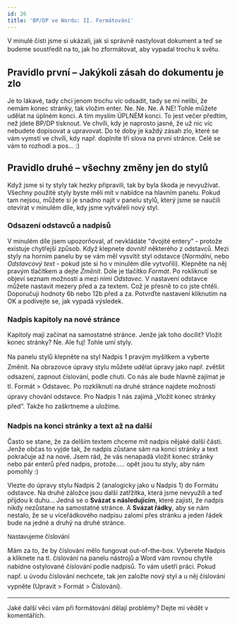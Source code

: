 ```yaml
---
id: 26
title: 'BP/DP ve Wordu: II. Formátování'
---
```


V minulé čísti jsme si ukázali, jak si správně nastylovat dokument a teď se budeme soustředit na to, jak ho zformátovat, aby vypadal trochu k světu. <span style="line-height: 1.6;">  
</span>

## Pravidlo první – Jakýkoli zásah do dokumentu je zlo

Je to lákavé, tady chci jenom trochu víc odsadit, tady se mi nelíbí, že nemám konec stránky, tak vložim enter. Ne. Ne. Ne. A NE! Tohle můžete udělat na úplném konci. A tím myslím ÚPLNÉM konci. To jest večer předtím, než jdete BP/DP tisknout. Ve chvíli, kdy je naprosto jasné, že už nic víc nebudete dopisovat a upravovat. Do té doby je každý zásah zlo, které se vám vymstí ve chvíli, kdy např. doplníte tři slova na první stránce. Celé se vám to rozhodí a pos… :)

## Pravidlo druhé – všechny změny jen do stylů

Když jsme si ty styly tak hezky připravili, tak by byla škoda je nevyužívat. Všechny použité styly byste měli mít v nabídce na hlavním panelu. Pokud tam nejsou, můžete si je snadno najít v panelu stylů, který jsme se naučili otevírat v minulém díle, kdy jsme vytvářeli nový styl.

### Odsazení odstavců a nadpisů

V minulém díle jsem upozorňoval, ať nevkládáte "dvojité entery" - protože existuje chytřejší způsob. Když klepnete dovnitř některého z odstavců. Mezi styly na horním panelu by se vám měl vysvítit styl odstavce (_Normální_, nebo _Odstavcový text_ - pokud jste si ho v minulém díle vytvořili). Klepněte na něj pravým tlačítkem a dejte _Změnit_. Dole je tlačítko _Formát_. Po rokliknutí se objeví seznam možností a mezi nimi _Odstavec._ V nastavení odstavce můžete nastavit mezery před a za textem. Což je přesně to co jste chtěli. Doporučuji hodnoty 6b nebo 12b před a za. Potvrďte nastavení kliknutím na OK a podívejte se, jak vypadá výsledek.

### Nadpis kapitoly na nové stránce

Kapitoly mají začínat na samostatné stránce. Jenže jak toho docílit? Vložit konec stránky? Ne. Ale fuj! Tohle umí styly.

<span style="line-height: 1.6;">Na panelu stylů klepněte na styl Nadpis 1 pravým myšítkem a vyberte Změnit. Na obrazovce úpravy stylu můžete udělat úpravy jako např. zvětšit odsazení, zapnout číslování, podle chuti. Co nás ale bude hlavně zajímat je tl. Formát > Odstavec. Po rozkliknutí na druhé stránce najdete možnosti úpravy chování odstavce. Pro Nadpis 1 nás zajímá „Vložit konec stránky před“. Takže ho zaškrtneme a uložíme.</span>

### Nadpis na konci stránky a text až na další

Často se stane, že za delším textem chceme mít nadpis nějaké další části. Jenže občas to vyjde tak, že nadpis zůstane sám na konci stránky a text pokračuje až na nové. Jsem rád, že vás nenapadá vložit konec stránky nebo pár enterů před nadpis, protože..... opět jsou tu styly, aby nám pomohly :)

Vlezte do úpravy stylu Nadpis 2 (analogicky jako u Nadpis 1) do Formátu odstavce. Na druhé záložce jsou další zatřžítka, která jsme nevyužili a teď přijdou k duhu… Jedná se o **Svázat s následujícím**, které zajistí, že nadpis nikdy nezůstane na samostatné stránce. A **Svázat řádky**, aby se nám nestalo, že se u víceřádkového nadpisu zalomí přes stránku a jeden řádek bude na jedné a druhý na druhé stránce.

<span style="font-family: sans-serif; line-height: 1.3;">Nastavujeme číslování</span>

Mám za to, že by číslování mělo fungovat out-of-the-box. Vyberete Nadpis a kliknete na tl. číslování na panelu nástrojů a Word vám rovnou chytře nabídne ostylované číslování podle nadpisů. <span style="line-height: 1.6;">To vám ušetří práci. Pokud např. u úvodu číslování nechcete, tak jen založte nový styl a u něj číslování vypněte (Upravit > Formát > Číslování).</span>

* * *

Jaké další věci vám při formátování dělají problémy? Dejte mi vědět v komentářích.
